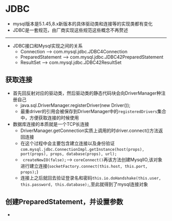 # JDBC
+ mysql版本是5.1.45,8.x新版本的具体驱动类和连接等的实现类都有变化
+ JDBC是一套规范，由厂商实现这些规范这些概念不再赘述
---
+ JDBC接口和Mysql实现之间的关系
    - Connection --> com.mysql.jdbc.JDBC4Connection
    - PreparedStatement --> com.mysql.jdbc.JDBC42PreparedStatement
    - ResultSet --> com.mysql.jdbc.JDBC42ResultSet

## 获取连接
+ 首先回反射对应的驱动类，然后驱动类的静态代码块会向DriverManager种注册自己
    - java.sql.DriverManager.registerDriver(new Driver());
    - 最重driver的引用会被保存到DriverManager中的`registeredDrivers`集合中，方便获取连接的时候使用
+ 数据库连接的本质就是一个TCP长连接
    - DriverManager.getConnection实质上调用的时driver.connect()方法返回连接
    - 在这个过程中会主要包含建立连接以及身份验证 `com.mysql.jdbc.ConnectionImpl.getInstance(host(props), port(props), props, database(props), url);`
    - ` createNewIO(false);`--> `coreConnect()`再该方法创建MysqlIO,该对象进行建立连接(`socketFactory.connect(this.host, this.port, props);`)
    - 连接上之后就回去验证登录名和密码`this.io.doHandshake(this.user, this.password, this.database);`,至此就得到了mysql连接对象

## 创建PreparedStatement，并设置参数
+ 